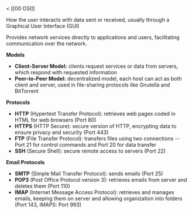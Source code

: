 < [[00 OSI]]

How the *user* interacts with data sent or received, usually through a Graphical User Interface (GUI)

Provides network services directly to applications and users, facilitating communication over the network.

**Models**
- **Client-Server Model:** clients request services or data from servers, which respond with requested information
- **Peer-to-Peer Model:** decentralized model, each host can act as both client and server, used in file-sharing protocols like Gnutella and BitTorrent

**Protocols**
- **HTTP** (Hypertext Transfer Protocol): retrieves web pages coded in HTML for web browsers (Port 80)
- **HTTPS** (HTTP Secure): secure version of HTTP, encrypting data to ensure privacy and security (Port 443)
- **FTP** (File Transfer Protocol): transfers files using two connections -- Port 21 for control commands and Port 20 for data transfer
- **SSH** (Secure Shell): secure remote access to servers (Port 22)

**Email Protocols**
- **SMTP** (Simple Mail Transfer Protocol): sends emails (Port 25)
- **POP3** (Post Office Protocol version 3): retrieves emails from server and deletes them (Port 110)
- **IMAP** (Internet Message Access Protocol): retrieves and manages emails, keeping them on server and allowing organization into folders (Port 143, IMAPS: Port 993)